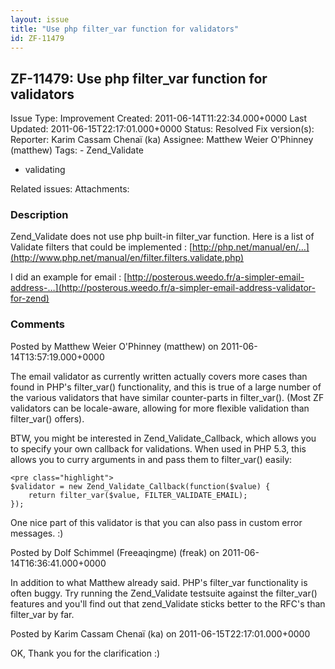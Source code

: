 ```yaml
---
layout: issue
title: "Use php filter_var function for validators"
id: ZF-11479
---
```


ZF-11479: Use php filter\_var function for validators
-----------------------------------------------------

 Issue Type: Improvement Created: 2011-06-14T11:22:34.000+0000 Last Updated: 2011-06-15T22:17:01.000+0000 Status: Resolved Fix version(s): 
 Reporter:  Karim Cassam Chenaï (ka)  Assignee:  Matthew Weier O'Phinney (matthew)  Tags: - Zend\_Validate
- validating
 
 Related issues: 
 Attachments: 
### Description

Zend\_Validate does not use php built-in filter\_var function. Here is a list of Validate filters that could be implemented : [http://php.net/manual/en/…](http://www.php.net/manual/en/filter.filters.validate.php)

I did an example for email : [http://posterous.weedo.fr/a-simpler-email-address-…](http://posterous.weedo.fr/a-simpler-email-address-validator-for-zend)

 

 

### Comments

Posted by Matthew Weier O'Phinney (matthew) on 2011-06-14T13:57:19.000+0000

The email validator as currently written actually covers more cases than found in PHP's filter\_var() functionality, and this is true of a large number of the various validators that have similar counter-parts in filter\_var(). (Most ZF validators can be locale-aware, allowing for more flexible validation than filter\_var() offers).

BTW, you might be interested in Zend\_Validate\_Callback, which allows you to specify your own callback for validations. When used in PHP 5.3, this allows you to curry arguments in and pass them to filter\_var() easily:

 
    <pre class="highlight">
    $validator = new Zend_Validate_Callback(function($value) {
        return filter_var($value, FILTER_VALIDATE_EMAIL);
    });


One nice part of this validator is that you can also pass in custom error messages. :)

 

 

Posted by Dolf Schimmel (Freeaqingme) (freak) on 2011-06-14T16:36:41.000+0000

In addition to what Matthew already said. PHP's filter\_var functionality is often buggy. Try running the Zend\_Validate testsuite against the filter\_var() features and you'll find out that zend\_Validate sticks better to the RFC's than filter\_var by far.

 

 

Posted by Karim Cassam Chenaï (ka) on 2011-06-15T22:17:01.000+0000

OK, Thank you for the clarification :)

 

 